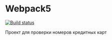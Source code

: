 # Webpack5
[![Build status](https://ci.appveyor.com/api/projects/status/81cws96abiy7fxb2?svg=true)](https://ci.appveyor.com/project/Dtsvetaev/goblin-game)

Проект для проверки номеров кредитных карт